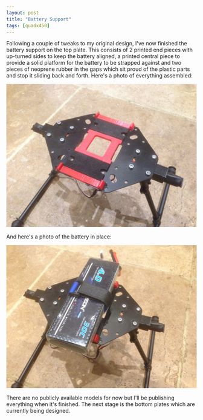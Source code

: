 ```yaml
---
layout: post
title: "Battery Support"
tags: [quadx450]
---
```


Following a couple of tweaks to my original design, I've now finished the battery support on the top plate.  This consists of 2 printed end pieces with up-turned sides to keep the battery aligned, a printed central piece to provide a solid platform for the battery to be strapped against and two pieces of neoprene rubber in the gaps which sit proud of the plastic parts and stop it sliding back and forth.  Here's a photo of everything assembled:

![](/images/quadx450/IMG_0136.tn.jpg)

And here's a photo of the battery in place:

![](/images/quadx450/IMG_0137.tn.jpg)

There are no publicly available models for now but I'll be publishing everything when it's finished.  The next stage is the bottom plates which are currently being designed.
